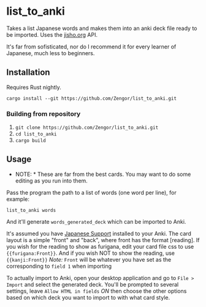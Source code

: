 # list_to_anki

Takes a list Japanese words and makes them into an anki deck file ready to be imported.
Uses the [jisho.org](http://jisho.org) API.

It's far from sofisticated, nor do I recommend it for every learner of Japanese, much less
to beginners.

## Installation

Requires Rust nightly.

```
cargo install --git https://github.com/Zengor/list_to_anki.git
```

### Building from repository
1. `git clone https://github.com/Zengor/list_to_anki.git`
2. `cd list_to_anki`
3. `cargo build`

## Usage
* NOTE: * These are far from the best cards. You may want to do some editing as you run into them.

Pass the program the path to a list of words (one word per line), for example:
```
list_to_anki words
```
And it'll generate `words_generated_deck` which can be imported to Anki.

It's assumed you have [Japanese Support](https://ankiweb.net/shared/info/3918629684) 
installed to your Anki. The card layout is a simple "front" and "back", where front 
has the format <kanji>[reading]. If you wish for the reading to show as furigana,
edit your card file css to use `{{furigana:Front}}`. And if you wish NOT to show the 
reading, use `{{kanji:Front}}`
_Note:_ `Front` will be whatever you have set as the corresponding to `field 1` when importing

To actually import to Anki, open your desktop application and go to `File > Import` and
select the generated deck. You'll be prompted to several settings, leave 
`Allow HTML in fields` *ON* then choose the other options based on which deck you want to
import to with what card style.
